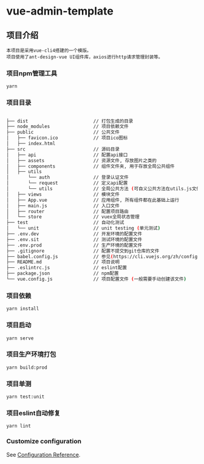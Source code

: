 # vue-admin-template

## 项目介绍
```
本项目是采用vue-cli4搭建的一个模版。
项目使用了ant-design-vue UI组件库，axios进行http请求管理封装等。
```

### 项目npm管理工具
```
yarn
```
### 项目目录
```bash

├── dist                        // 打包生成的目录
├── node_modules                // 项目依赖文件
├── public                      // 公共文件
│   ├── favicon.ico             // 项目ico图标
│   ├── index.html
├── src                         // 源码目录
│   ├── api                     // 配置api接口
│   ├── assets                  // 资源文件, 存放图片之类的
│   ├── components              // 组件文件夹, 用于存放全局公共组件
│   ├── utils
│       └── auth                // 登录认证文件
│       └── request             // 定义api配置
│       └── utils               // 全局公共方法 (可自义公共方法在utils.js文件中)
│   ├── views                   // 模块文件
│   ├── App.vue                 // 应用组件, 所有组件都在此基础上运行
│   ├── main.js                 // 入口文件
│   ├── router                  // 配置项目路由
│   └── store                   // vuex全局状态管理
├── test                        // 自动化测试
│   └── unit                    // unit testing (单元测试)
├── .env.dev                    // 开发环境的配置文件
├── .env.sit                    // 测试环境的配置文件
├── .env.prod                   // 生产环境的配置文件
├── .gitignore                  // 配置不提交到git仓库的文件
├── babel.config.js             // 参见(https://cli.vuejs.org/zh/config/#babel)
├── README.md                   // 项目说明
├── .eslintrc.js                // eslint配置
├── package.json                // npm配置
└── vue.config.js               // 项目配置文件 (一般需要手动创建该文件)
```

### 项目依赖
```
yarn install
```

### 项目启动
```
yarn serve
```

### 项目生产环境打包
```
yarn build:prod
```

### 项目单测
```
yarn test:unit
```

### 项目eslint自动修复
```
yarn lint
```

### Customize configuration
See [Configuration Reference](https://cli.vuejs.org/config/).
